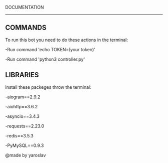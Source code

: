DOCUMENTATION
_____________


COMMANDS
--------

To run this bot you need to do these actions in the terminal:

-Run command 'echo TOKEN=(your token)'

-Run command 'python3 controller.py'


LIBRARIES
---------

Install these packeges throw the terminal:

-aiogram==2.9.2

-aiohttp==3.6.2

-asyncio==3.4.3

-requests==2.23.0

-redis==3.5.3

-PyMySQL==0.9.3


@made by yaroslav
